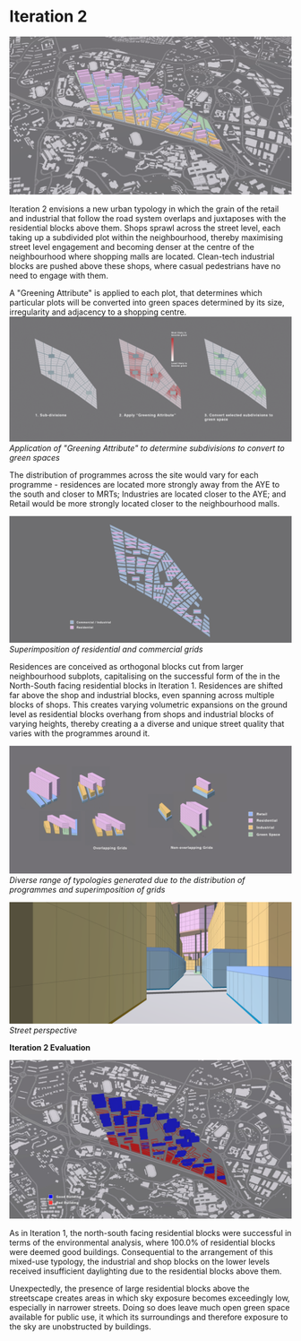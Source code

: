 # Iteration 2

![Fig. 1: This is your caption](imgs/Iteration_2_overview.png)

Iteration 2 envisions a new urban typology in which the grain of the retail and industrial that follow the road system overlaps and juxtaposes with the residential blocks above them. Shops sprawl across the street level, each taking up a subdivided plot within the neighbourhood, thereby maximising street level engagement and becoming denser at the centre of the neighbourhood where shopping malls are located. Clean-tech industrial blocks are pushed above these shops, where casual pedestrians have no need to engage with them. 

A "Greening Attribute" is applied to each plot, that determines which particular plots will be converted into green spaces determined by its size, irregularity and adjacency to a shopping centre.  
![Fig. 1: greening attribute](imgs/it2_greening.jpg)
_Application of "Greening Attribute" to determine subdivisions to convert to green spaces_

The distribution of programmes across the site would vary for each programme - residences are located more strongly away from the AYE to the south and closer to MRTs; Industries are located closer to the AYE; and Retail would be more strongly located closer to the neighbourhood malls.

![Fig. 1: formatino of resi](imgs/superimposed_programmes.jpg)
_Superimposition of residential and commercial grids_

Residences are conceived as orthogonal blocks cut from larger neighbourhood subplots, capitalising on the successful form of the in the North-South facing residential blocks in Iteration 1. Residences are shifted far above the shop and industrial blocks, even spanning across multiple blocks of shops. This creates varying volumetric expansions on the ground level as residential blocks overhang from shops and industrial blocks of varying heights, thereby creating a a diverse and unique street quality that varies with the programmes around it.

![Fig. 1: it 2 typologies](imgs/it2_typologies.jpg)
_Diverse range of typologies generated due to the distribution of programmes and superimposition of grids_

![Fig. 1: str view](imgs/street_view_1.png)
_Street perspective_


__Iteration 2 Evaluation__

![Fig. 1: str view](imgs/Good_building_evaluation_it2.jpg)

As in Iteration 1, the north-south facing residential blocks were successful in terms of the environmental analysis, where 100.0% of residential blocks were deemed good buildings. Consequential to the arrangement of this mixed-use typology, the industrial and shop blocks on the lower levels received insufficient daylighting due to the residential blocks above them. 

Unexpectedly, the presence of large residential blocks above the streetscape creates areas in which sky exposure becomes exceedingly low, especially in narrower streets. Doing so does leave much open green space available for public use, it which its surroundings and therefore exposure to the sky are unobstructed by buildings. 
 
